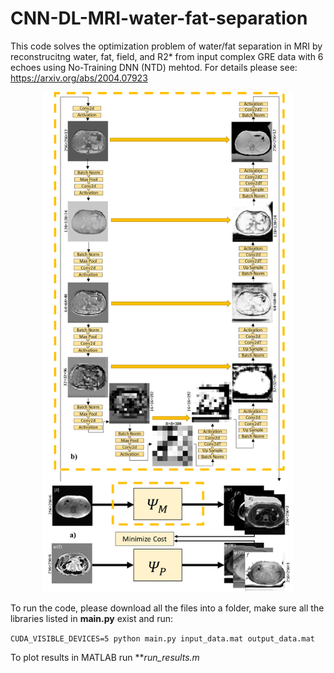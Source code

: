 # CNN-DL-MRI-water-fat-separation

This code solves the optimization problem of water/fat separation in MRI by reconstrucitng water, fat, field, and R2* from input complex GRE data with 6 echoes using No-Training DNN (NTD) mehtod. For details please see:
https://arxiv.org/abs/2004.07923




<p align="center">
  <img src="https://github.com/RaminJafari/DL-MRI-Water-Fat-Separation/blob/master/network.png" width="400" height="800" />
</p>





To run the code, please download all the files into a folder, make sure all the libraries listed in **main.py** exist and run:

```CUDA_VISIBLE_DEVICES=5 python main.py input_data.mat output_data.mat```

To plot results in MATLAB run ***run_results.m*

